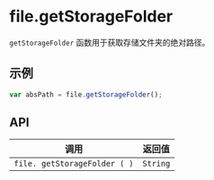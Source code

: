 # file.getStorageFolder

`getStorageFolder` 函数用于获取存储文件夹的绝对路径。

## 示例

```javascript
var absPath = file.getStorageFolder();
```

## API

| 调用 | 返回值 |
|---|---|
| `file. getStorageFolder ( )` | `String` |